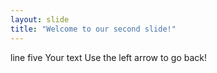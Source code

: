 ```yaml
---
layout: slide
title: "Welcome to our second slide!"
---
```

line five
Your text
Use the left arrow to go back!
